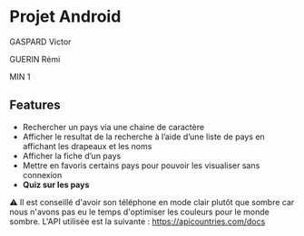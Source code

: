 
# Projet Android

GASPARD Victor

GUERIN Rémi

MIN 1



## Features

- Rechercher un pays via une chaine de caractère
- Afficher le resultat de la recherche à l’aide d’une liste de pays en affichant les drapeaux et les noms
- Afficher la fiche d’un pays
- Mettre en favoris certains pays pour pouvoir les visualiser sans connexion
- **Quiz sur les pays**

⚠️ Il est conseillé d'avoir son téléphone en mode clair plutôt que sombre car nous n'avons pas eu le temps d'optimiser les couleurs pour le monde sombre.
L'API utilisée est la suivante : https://apicountries.com/docs


